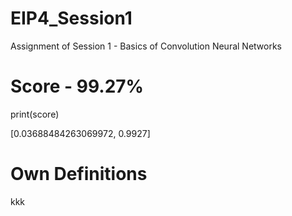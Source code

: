 # EIP4_Session1
Assignment of Session 1 - Basics of Convolution Neural Networks

# Score - 99.27%

print(score) 

[0.03688484263069972, 0.9927]

# Own Definitions

kkk
